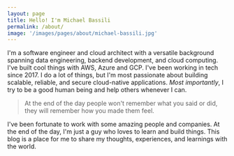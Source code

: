 ```yaml
---
layout: page
title: Hello! I'm Michael Bassili
permalink: /about/
image: '/images/pages/about/michael-bassili.jpg'
---
```


I'm a software engineer and cloud architect with a versatile background spanning data engineering, backend development, and cloud computing. 
I've built cool things with AWS, Azure and GCP. I've been working in tech since 2017. 
I do a lot of things, but I'm most passionate about building scalable, reliable, and secure cloud-native applications.
_Most importantly_, I try to be a good human being and help others whenever I can.

> At the end of the day people won't remember what you said or did, they will remember how you made them feel.

I've been fortunate to work with some amazing people and companies. 
At the end of the day, I'm just a guy who loves to learn and build things.
This blog is a place for me to share my thoughts, experiences, and learnings with the world. 
